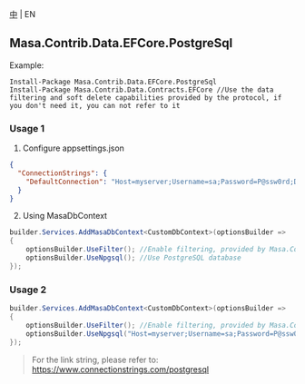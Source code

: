 [中](README.zh-CN.md) | EN

## Masa.Contrib.Data.EFCore.PostgreSql

Example:

``` powershelll
Install-Package Masa.Contrib.Data.EFCore.PostgreSql
Install-Package Masa.Contrib.Data.Contracts.EFCore //Use the data filtering and soft delete capabilities provided by the protocol, if you don't need it, you can not refer to it
```

### Usage 1

1. Configure appsettings.json

``` appsettings.json
{
  "ConnectionStrings": {
    "DefaultConnection": "Host=myserver;Username=sa;Password=P@ssw0rd;Database=identity"
  }
}
```

2. Using MasaDbContext

``` C#
builder.Services.AddMasaDbContext<CustomDbContext>(optionsBuilder =>
{
    optionsBuilder.UseFilter(); //Enable filtering, provided by Masa.Contrib.Data.Contracts.EFCore
    optionsBuilder.UseNpgsql(); //Use PostgreSQL database
});
```

### Usage 2

``` C#
builder.Services.AddMasaDbContext<CustomDbContext>(optionsBuilder =>
{
    optionsBuilder.UseFilter(); //Enable filtering, provided by Masa.Contrib.Data.Contracts.EFCore
    optionsBuilder.UseNpgsql("Host=myserver;Username=sa;Password=P@ssw0rd;Database=identity"); //Use PostgreSQL database
});
```

> For the link string, please refer to: https://www.connectionstrings.com/postgresql